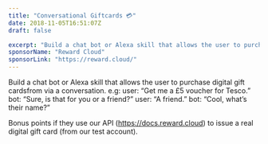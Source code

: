 ```yaml
---
title: "Conversational Giftcards 💳"
date: 2018-11-05T16:51:07Z
draft: false

excerpt: "Build a chat bot or Alexa skill that allows the user to purchase digital gift cardsfrom via a conversation."
sponsorName: "Reward Cloud"
sponsorLink: "https://reward.cloud/"
---
```


Build a chat bot or Alexa skill that allows the user to purchase digital gift cardsfrom via a conversation. e.g:
user: “Get me a £5 voucher for Tesco.”
bot: “Sure, is that for you or a friend?”
user: “A friend.”
bot: “Cool, what’s their name?”

Bonus points if they use our API (https://docs.reward.cloud) to issue a real digital gift card (from our test account).
